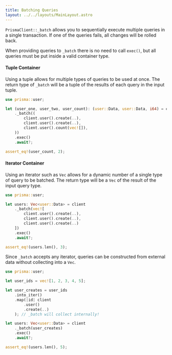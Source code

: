 ```yaml
---
title: Batching Queries
layout: ../../layouts/MainLayout.astro
---
```


`PrismaClient::_batch` allows you to sequentially execute multiple queries in a single transaction.
If one of the queries fails, all changes will be rolled back.

When providing queries to `_batch` there is no need to call `exec()`,
but all queries must be put inside a valid container type.

#### Tuple Container

Using a tuple allows for multiple types of queries to be used at once.
The return type of `_batch` will be a tuple of the results of each query in the input tuple.

```rust
use prisma::user;

let (user_one, user_two, user_count): (user::Data, user::Data, i64) = client
    ._batch((
        client.user().create(..),
        client.user().create(..),
        client.user().count(vec![]),
    ))
    .exec()
    .await?;

assert_eq!(user_count, 2);
```

#### Iterator Container

Using an iterator such as `Vec` allows for a dynamic number of a single type of query to be batched.
The return type will be a `Vec` of the result of the input query type.

```rust
use prisma::user;

let users: Vec<user::Data> = client
    ._batch(vec![
        client.user().create(..),
        client.user().create(..),
        client.user().create(..)
    ])
    .exec()
    .await?;

assert_eq!(users.len(), 3);
```

Since `_batch` accepts any iterator, queries can be constructed from external data without collecting into a `Vec`.

```rust
use prisma::user;

let user_ids = vec![1, 2, 3, 4, 5];

let user_creates = user_ids
    .into_iter()
    .map(|id| client
        .user()
        .create(..)
    ); // _batch will collect internally!

let users: Vec<user::Data> = client
    ._batch(user_creates)
    .exec()
    .await?;

assert_eq!(users.len(), 5);
```
